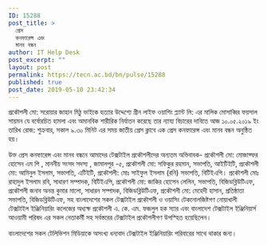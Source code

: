```yaml
---
ID: 15288
post_title: >
  প্রেস
  কনফারেন্স এবং
  মানব বন্ধন
author: IT Help Desk
post_excerpt: ""
layout: post
permalink: https://tecn.ac.bd/bn/pulse/15288
published: true
post_date: 2019-05-10 23:42:34
---
```

প্রকৌশলী মো: সরোয়ার জাহান মিঠু ভাইকে হত্যার উদ্দেশ্যে গ্রীন লাইফ ওয়াশিং প্ল্যান্ট লি: এর মালিক মোসাব্বির ফয়সাল সায়মন যে বর্বোরচিত হামলা এবং অমানবিক শারীরিক নির্যাতন করেছে তার ন্যায্য বিচারের দাবিতে আজ ১০.০৫.২০১৯ ইং তারিখ রোজ: শুক্রবার, সকাল ৯.৩০ মিনিট এর সময় জাতীয় প্রেস ক্লাবে এক প্রেস কনফারেন্স এবং মানব বন্ধন অনুষ্ঠিত হয়।

উক্ত প্রেস কনফারেন্স এবং মানব বন্ধনে আমাদের টেক্সটাইল প্রকৌশলীদের অন্যতম অভিবাবক-
প্রকৌশলী মো: মোজাফ্ফর হোসেন এম পি , মাননীয় সংসদ সদস্য , জামালপুর -৫,
প্রক<span class="text_exposed_show">ৌশলী মো: সফিকুর রহমান, সভাপতি, আইটিইটি,
প্রকৌশলী মো: আমিনুল ইসলাম, সভাপতি, এটিইটি,
প্রকৌশলী: মোঃ সাইফুল ইসলাম (রনি)
সভাপতি, বিটিইএপি।
প্রকৌশলী মোঃ রাহাদুল ইসলাম রবি, সাধারণ সম্পাদক, বিটিইএপি,
প্রকৌশলী মো: জাকির হোসেন লেলিন, সভাপতি, বিজিডব্লিউটিএফ,
প্রকৌশলী জনাব অনন্ত কুমার মালো, সাধারন সম্পাদক,
বিজিডব্লিউটিএফ,
প্রকৌশলী মো: মেহেদী হাসান, প্রতিষ্ঠাতা সভাপতি, বিজিডব্লিউটিএফ, সহ বাংলাদেশের সকল টেক্সটাইল প্রকৌশলী ও ওয়াসিং টেকনোলজিষ্টগণ
নোয়াখালী টেক্সটাইল ইঞ্জিনিয়ারিং কলেজের অধ্যক্ষ প্রকৌশলী এ. কে. এম. ফজলুল হক স্যার এবং
বাংলাদেশ টেক্সটাইল ইঞ্জিনিয়ার্স আওয়ামী পরিষদ এর সকল নেতাকর্মী সহ সর্বস্তরের টেক্সটাইল প্রকৌশলীগণ উপস্হিত হয়েছিলেন।</span>
<div class="text_exposed_show">

বাংলাদেশের সকল টেলিভিশন মিডিয়াকে অসংখ্য ধন্যবাদ টেক্সটাইল ইঞ্জিনিয়ারিং পরিবারের সাথে থাকার জন্য।

</div>